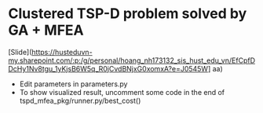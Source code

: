 # Clustered TSP-D problem solved by GA + MFEA

[Slide](https://husteduvn-my.sharepoint.com/:p:/g/personal/hoang_nh173132_sis_hust_edu_vn/EfCpfDDcHy1Nv8tgu_1yKjsB6W5q_R0jCvdBNjxG0xomxA?e=J0545W]
aa)

- Edit parameters in parameters.py
- To show visualized result, uncomment some code in the end of tspd_mfea_pkg/runner.py/best_cost()